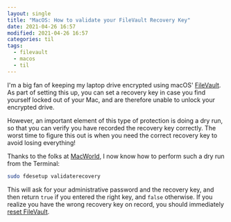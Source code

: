 ```yaml
---
layout: single
title: "MacOS: How to validate your FileVault Recovery Key"
date: 2021-04-26 16:57
modified: 2021-04-26 16:57
categories: til
tags:
  - filevault
  - macos
  - til
---
```


I'm a big fan of keeping my laptop drive encrypted using macOS' [FileVault](https://support.apple.com/en-us/HT204837).
As part of setting this up, you can set a recovery key in case you find yourself locked out of your Mac,
and are therefore unable to unlock your encrypted drive.

However, an important element of this type of protection is doing a dry run,
so that you can verify you have recorded the recovery key correctly.
The worst time to figure this out is when you need the correct recovery key to avoid losing everything!

Thanks to the folks at
[MacWorld](https://www.macworld.com/article/340731/is-your-macos-filevault-recovery-key-current-heres-how-to-check.html),
I now know how to perform such a dry run from the Terminal:

```bash
sudo fdesetup validaterecovery
```

This will ask for your administrative password and the recovery key,
and then return `true` if you entered the right key, and `false` otherwise.
If you realize you have the wrong recovery key on record,
you should immediately
[reset FileVault](https://www.macworld.com/article/3512016/how-to-cope-with-a-filevault-recovery-key-disappearing-while-you-write-it-down.html).
